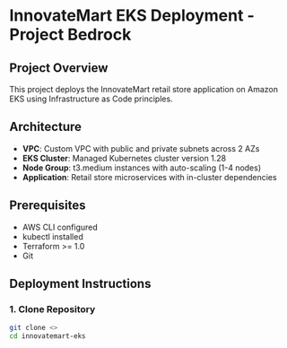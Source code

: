 # InnovateMart EKS Deployment - Project Bedrock

## Project Overview
This project deploys the InnovateMart retail store application on Amazon EKS using Infrastructure as Code principles.

## Architecture
- **VPC**: Custom VPC with public and private subnets across 2 AZs
- **EKS Cluster**: Managed Kubernetes cluster version 1.28
- **Node Group**: t3.medium instances with auto-scaling (1-4 nodes)
- **Application**: Retail store microservices with in-cluster dependencies

## Prerequisites
- AWS CLI configured
- kubectl installed
- Terraform >= 1.0
- Git

## Deployment Instructions

### 1. Clone Repository
```bash
git clone <>
cd innovatemart-eks
